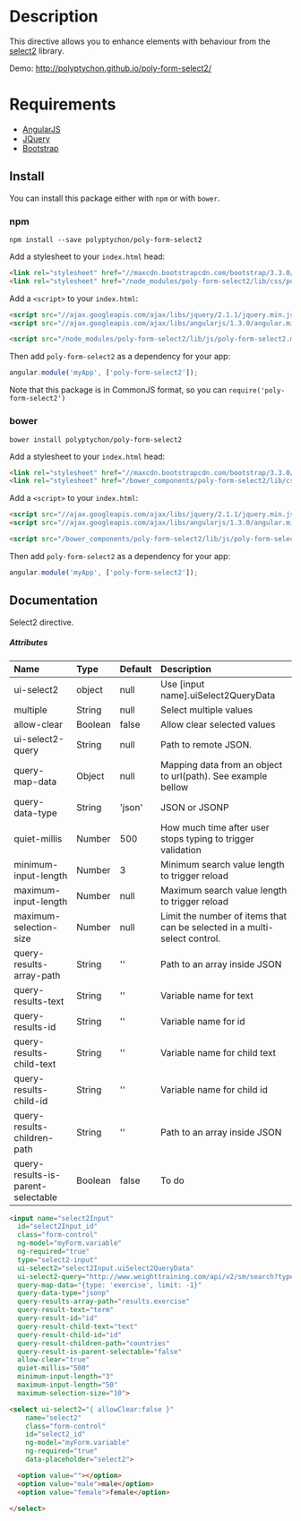 # Description

This directive allows you to enhance elements with behaviour from the [select2](http://ivaynberg.github.io/select2/) library.

Demo: http://polyptychon.github.io/poly-form-select2/

# Requirements

- [AngularJS](http://angularjs.org/)
- [JQuery](http://jquery.com/)
- [Bootstrap](https://github.com/twbs/bootstrap/)

## Install

You can install this package either with `npm` or with `bower`.

### npm

```shell
npm install --save polyptychon/poly-form-select2
```
Add a stylesheet to your `index.html` head:
```html
<link rel="stylesheet" href="//maxcdn.bootstrapcdn.com/bootstrap/3.3.0/css/bootstrap.min.css">
<link rel="stylesheet" href="/node_modules/poly-form-select2/lib/css/poly-form-select2.css">
```

Add a `<script>` to your `index.html`:

```html
<script src="//ajax.googleapis.com/ajax/libs/jquery/2.1.1/jquery.min.js"></script>
<script src="//ajax.googleapis.com/ajax/libs/angularjs/1.3.0/angular.min.js"></script>

<script src="/node_modules/poly-form-select2/lib/js/poly-form-select2.min.js"></script>
```

Then add `poly-form-select2` as a dependency for your app:

```javascript
angular.module('myApp', ['poly-form-select2']);
```

Note that this package is in CommonJS format, so you can `require('poly-form-select2')`

### bower

```shell
bower install polyptychon/poly-form-select2
```

Add a stylesheet to your `index.html` head:
```html
<link rel="stylesheet" href="//maxcdn.bootstrapcdn.com/bootstrap/3.3.0/css/bootstrap.min.css">
<link rel="stylesheet" href="/bower_components/poly-form-select2/lib/css/poly-form-select2.css">
```

Add a `<script>` to your `index.html`:

```html
<script src="//ajax.googleapis.com/ajax/libs/jquery/2.1.1/jquery.min.js"></script>
<script src="//ajax.googleapis.com/ajax/libs/angularjs/1.3.0/angular.min.js"></script>

<script src="/bower_components/poly-form-select2/lib/js/poly-form-select2.min.js"></script>
```

Then add `poly-form-select2` as a dependency for your app:

```javascript
angular.module('myApp', ['poly-form-select2']);
```

## Documentation

Select2 directive.

##### Attributes

| Name                                    | Type        | Default   | Description |
| :-------------------------------------  | :---        | :-----    | :-----      |
| ui-select2                              | object      | null      | Use [input name].uiSelect2QueryData  |
| multiple                                | String      | null      | Select multiple values |
| allow-clear                             | Boolean     | false     | Allow clear selected values |
| ui-select2-query                        | String      | null      | Path to remote JSON. |
| query-map-data                          | Object      | null      | Mapping data from an object to url(path). See example bellow |
| query-data-type                         | String      | 'json'    | JSON or JSONP |
| quiet-millis                            | Number      | 500       | How much time after user stops typing to trigger validation |
| minimum-input-length                    | Number      | 3         | Minimum search value length to trigger reload |
| maximum-input-length                    | Number      | null      | Maximum search value length to trigger reload |
| maximum-selection-size                  | Number      | null      | Limit the number of items that can be selected in a multi-select control. |
| query-results-array-path                | String      | ''        | Path to an array inside JSON |
| query-results-text                      | String      | ''        | Variable name for text |
| query-results-id                        | String      | ''        | Variable name for id |
| query-results-child-text                | String      | ''        | Variable name for child text |
| query-results-child-id                  | String      | ''        | Variable name for child id |
| query-results-children-path             | String      | ''        | Path to an array inside JSON |
| query-results-is-parent-selectable      | Boolean     | false     | To do |



```html
<input name="select2Input"
  id="select2Input_id"
  class="form-control"
  ng-model="myForm.variable"
  ng-required="true"
  type="select2-input"
  ui-select2="select2Input.uiSelect2QueryData"
  ui-select2-query="http://www.weighttraining.com/api/v2/sm/search?types%5B%5D=:type&amp;amp;term=:value&amp;amp;limit=:limit"
  query-map-data="{type: 'exercise', limit: -1}"
  query-data-type="jsonp"
  query-results-array-path="results.exercise"
  query-result-text="term"
  query-result-id="id"
  query-result-child-text="text"
  query-result-child-id="id"
  query-result-children-path="countries"
  query-result-is-parent-selectable="false"
  allow-clear="true"
  quiet-millis="500"
  minimum-input-length="3"
  maximum-input-length="50"
  maximum-selection-size="10">
```

```html
<select ui-select2="{ allowClear:false }"
    name="select2"
    class="form-control"
    id="select2_id"
    ng-model="myForm.variable"
    ng-required="true"
    data-placeholder="select2">

  <option value=""></option>
  <option value="male">male</option>
  <option value="female">female</option>

</select>
```
